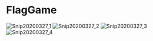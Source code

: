 # FlagGame

![Snip20200327_1](https://user-images.githubusercontent.com/47485181/77782474-67e21180-7068-11ea-81fd-c0920a9393c7.png)
![Snip20200327_2](https://user-images.githubusercontent.com/47485181/77782501-6f091f80-7068-11ea-9ee7-eece3ebd179e.png)
![Snip20200327_3](https://user-images.githubusercontent.com/47485181/77782505-703a4c80-7068-11ea-8ac0-6fc092a8eb39.png)
![Snip20200327_4](https://user-images.githubusercontent.com/47485181/77782503-703a4c80-7068-11ea-9188-42afa778aeeb.png)


